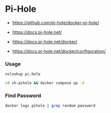 # Pi-Hole

* https://github.com/pi-hole/docker-pi-hole/
* https://docs.pi-hole.net/
* https://docs.pi-hole.net/docker/

* https://docs.pi-hole.net/docker/configuration/

### Usage

```sh
nslookup pi.hole
```

```sh
cd sh-pihole && docker compose up -d
```

### Find Password

```sh
docker logs pihole | grep random password
```
